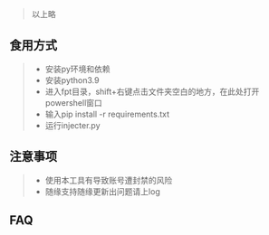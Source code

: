 >以上略

食用方式
---
> * 安装py环境和依赖
> * 安装python3.9
> * 进入fpt目录，shift+右键点击文件夹空白的地方，在此处打开powershell窗口
> * 输入pip install -r requirements.txt
> * 运行injecter.py

注意事项
---
> * 使用本工具有导致账号遭封禁的风险
> * 随缘支持随缘更新出问题请上log

FAQ
---

